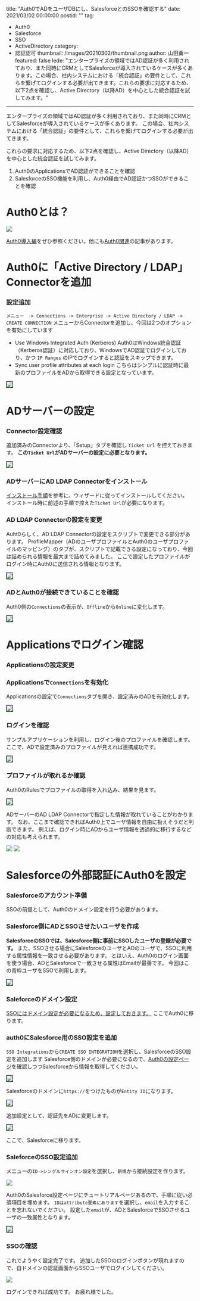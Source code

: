 title: "Auth0でADをユーザDBにし、SalesforceとのSSOを確認する"
date: 2021/03/02 00:00:00
postid: ""
tag:
  - Auth0
  - Salesforce
  - SSO
  - ActiveDirectory
category:
  - 認証認可
thumbnail: /images/20210302/thumbnail.png
author: 山田勇一
featured: false
lede: "エンタープライズの領域ではAD認証が多く利用されており、また同時にCRMとしてSalesforceが導入されているケースが多くあります。この場合、社内システムにおける「統合認証」の要件として、これらを繋げてログインする必要が出てきます。これらの要求に対応するため、以下2点を確認し、Active Directory（以降AD）を中心とした統合認証を試してみます。"
---

エンタープライズの領域ではAD認証が多く利用されており、また同時にCRMとしてSalesforceが導入されているケースが多くあります。
この場合、社内システムにおける「統合認証」の要件として、これらを繋げてログインする必要が出てきます。

これらの要求に対応するため、以下2点を確認し、Active Directory（以降AD）を中心とした統合認証を試してみます。

1. Auth0のApplicationsでAD認証ができることを確認
2. SalesforceのSSO機能を利用し、Auth0経由でAD認証かつSSOができることを確認

# Auth0とは？

<img src="/images/20210222/top.png" class="img-middle-size">

[Auth0導入編](/articles/20200122/)をぜひ参照ください。他にも[Auth0関連](https://future-architect.github.io/tags/Auth0/)の記事があります。


# Auth0に「Active Directory / LDAP」Connectorを追加

### 設定追加

`メニュー　-> Connections -> Enterprise -> Active Directory / LDAP -> CREATE CONNECTION`
メニューからConnectorを追加し、今回は2つのオプションを有効にしています

* Use Windows Integrated Auth (Kerberos)
Auth0はWindows統合認証（Kerberos認証）に対応しており、WindowsでAD認証でログインしており、かつ `IP Ranges` のIPでログインすると認証をスキップできます。
* Sync user profile attributes at each login
こちらはシンプルに認証時に最新のプロファイルをADから取得できる設定となっています。

<img src="/images/20210302/スクリーンショット_2021-02-24_10.03.37.png"  style="border:solid 1px #000000">


# ADサーバーの設定

### Connector設定確認

追加済みのConnectorより、「Setup」タブを確認し `Ticket Url` を控えておきます。
**この`Ticket Url`がADサーバーの設定に必要となります。**

<img src="/images/20210302/スクリーンショット_2021-02-24_10.06.35.png"  style="border:solid 1px #000000">


### ADサーバーにAD LDAP Connectorをインストール


[インストール手順](https://auth0.com/docs/extensions/ad-ldap-connector/install-configure-ad-ldap-connector)を参考に、ウィザードに従ってインストールしてください。
インストール時に前述の手順で控えた`Ticket Url`が必要になります。

### AD LDAP Connectorの設定を変更

Auht0らしく、AD LDAP Connectorの設定をスクリプトで変更できる部分があります。
ProfileMapper（ADのユーザプロファイルとAuth0のユーザプロファイルのマッピング）のタブが、スクリプトで記載できる設定になっており、今回は詰められる情報を最大まで詰めてみました。
ここで設定したプロファイルがログイン時にAuth0に送信される情報となります。

<img src="/images/20210302/スクリーンショット_2020-09-11_17.49.51.png"  style="border:solid 1px #000000">


### ADとAuth0が接続できていることを確認

Auth0側の`Connections`の表示が、`Offline`から`Online`に変化します。


<img src="/images/20210302/スクリーンショット_2020-09-11_9.36.28.png"  style="border:solid 1px #000000">


# Applicationsでログイン確認

### Applicationsの設定変更

### Applicationsで`Connections`を有効化

Applicationsの設定で`Connections`タブを開き、設定済みのADを有効化します。

<img src="/images/20210302/スクリーンショット_2021-02-22_18.59.51.png"  style="border:solid 1px #000000">


### ログインを確認

サンプルアプリケーションを利用し、ログイン後のプロファイルを確認します。
ここで、ADで設定済みのプロファイルが見えれば連携成功です。

<img src="/images/20210302/スクリーンショット_2020-09-11_15.33.11.png"  style="border:solid 1px #000000">

### プロファイルが取れるか確認

Auth0のRulesでプロファイルの取得を入れ込み、結果を見ます。

<img src="/images/20210302/スクリーンショット_2020-09-11_17.59.05.png"  style="border:solid 1px #000000">


ADサーバーのAD LDAP Connectorで指定した情報が取れていることがわかります。
なお、ここまで確認できればAuth0上でユーザ情報を自由に扱えそうだと判断できます。
例えば、ログイン時にADからユーザ情報を透過的に移行するなどの対応も考えられます。

<img src="/images/20210302/スクリーンショット_2020-09-11_15.38.32.png" loading="lazy">


<img src="/images/20210302/スクリーンショット_2020-09-11_15.38.48.png" loading="lazy">

# Salesforceの外部認証にAuth0を設定


### Salesforceのアカウント準備

SSOの前提として、Auth0のドメイン設定を行う必要があります。

### Salesforce側にADとSSOさせたいユーザを作成

**SalesforceのSSOでは、Salesforce側に事前にSSOしたユーザの登録が必要です。**
また、SSOさせる場合にSalesforceのユーザとADのユーザで、SSOに利用する属性情報を一致させる必要があります。
とはいえ、Auth0のログイン画面を使う場合、ADとSalesforceで一致させる属性はEmailが最善です。
今回はこの青枠ユーザをSSOで利用します。

<img src="/images/20210302/スクリーンショット_2021-02-22_19.33.57.png"  style="border:solid 1px #000000">



### Saleforceのドメイン設定

[SSOにはドメイン設定が必要になるため、設定しておきます。](https://help.salesforce.com/articleView?id=sf.domain_name_overview.htm&type=5)
ここでAuth0に移ります。

### auth0にSalesforce用のSSO設定を追加

`SSO Integrations`から`CREATE SSO INTEGRATION`を選択し、SalesforceのSSO設定を追加します
Salesforce側のドメインが必要になるので、[Auth0の設定ページ](https://auth0.com/docs/protocols/saml-configuration-options/configure-salesforce-as-saml-identity-provider)を確認しつつSalesforceから情報を取得してください。

<img src="/images/20210302/スクリーンショット_2021-02-22_18.59.24.png"  style="border:solid 1px #000000">


Salesforceのドメインに`https://`をつけたものが`Entity ID`になります。

<img src="/images/20210302/スクリーンショット_2021-02-22_18.59.45.png"  style="border:solid 1px #000000">


追加設定として、認証先をADに変更します。

<img src="/images/20210302/スクリーンショット_2021-02-22_18.59.51_2.png"  style="border:solid 1px #000000">


ここで、Salesforceに移ります。

### SaleforceのSSO設定追加

メニューの`ID->シングルサインオン設定`を選択し、`新規`から接続設定を作ります。

<img src="/images/20210302/スクリーンショット_2021-02-22_19.09.12.png" loading="lazy">


Auth0のSalesforce設定ページにチュートリアルページあるので、手順に従い必須項目を埋めます。
`IDはattribute要素にあります`を選択し、`email`を入力することを忘れないでください。
設定した`email`が、ADとSalesforceでSSOさせるユーザの一致属性となります。

<img src="/images/20210302/スクリーンショット_2021-02-22_19.44.06.png"  style="border:solid 1px #000000">

### SSOの確認
これでようやく設定完了です。
追加したSSOのログインボタンが現れますので、自ドメインの認証画面からSSOユーザでログインしてください。

<img src="/images/20210302/スクリーンショット_2020-09-14_12.52.42.png" loading="lazy">


ログインできれば成功です。
お疲れ様でした。

<div class="iframely-embed"><div class="iframely-responsive" style="padding-bottom: 35.9551%; padding-top: 120px;"><a href="https://future-architect.github.io/articles/20210222/index.html" data-iframely-url="//cdn.iframe.ly/MKovoVl"></a></div></div>

<div class="iframely-embed"><div class="iframely-responsive" style="height: 140px; padding-bottom: 0;"><a href="https://future-architect.github.io/articles/20200123/index.html" data-iframely-url="//cdn.iframe.ly/6rr8LwH?iframe=card-small"></a></div></div>

<script async src="//cdn.iframe.ly/embed.js" charset="utf-8"></script>
